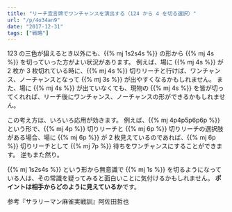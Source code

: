 ```yaml
---
title: "リーチ宣言牌でワンチャンスを演出する（124 から 4 を切る選択）"
url: "/p/4o34an9"
date: "2017-12-31"
tags: ["戦略"]
---
```


123 の三色が狙えるとき以外にも、{{% mj 1s2s4s %}} の形から {{% mj 4s %}} を切っていった方がよい状況があります。
例えば、場に {{% mj 4s %}} が 2 枚か 3 枚切れている時に、{{% mj 4s %}} 切りリーチと行けば、ワンチャンス、ノーチャンスとなって {{% mj 3s %}} が出やすくなるかもしれません。
また、場に {{% mj 4s %}} が出ていなくても、現物の {{% mj 4s %}} を皆が切ってくれれば、リーチ後にワンチャンス、ノーチャンスの形ができるかもしれません。

この考え方は、いろいろ応用が効きます。
例えば、{{% mj 4p4p5p6p6p %}} という形で、{{% mj 4p %}} 切りリーチと {{% mj 6p %}} 切りリーチの選択肢がある場合、場に {{% mj 6p %}} が 2 枚見えているのであれば、{{% mj 6p %}} 切りリーチとして {{% mj 7p %}} 待ちをワンチャンスにすることができます。
逆もまた然り。

{{% mj 1s2s4s %}} という形から無意識で {{% mj 1s %}} を切るようになっている人は、その常識を疑ってみると面白いことに気付けるかもしれません。
**ポイントは相手からどのように見えているか**です。

参考『サラリーマン麻雀実戦訓』阿佐田哲也

